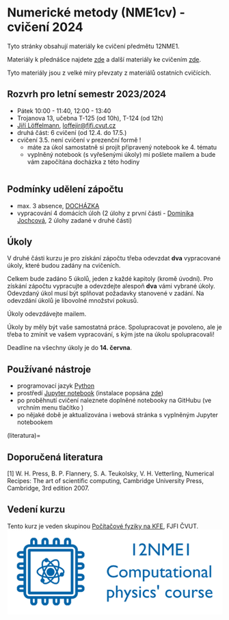 # Numerické metody (NME1cv) - cvičení 2024

Tyto stránky obsahují materiály ke cvičení předmětu 12NME1.

Materiály k přednášce najdete [zde](http://kfe.fjfi.cvut.cz/~vachal/edu/nme/) a další materiály ke cvičením [zde](http://kfe.fjfi.cvut.cz/~vachal/edu/nme/cviceni/).

Tyto materiály jsou z velké míry převzaty z materiálů ostatních cvičících.

## Rozvrh pro letní semestr 2023/2024
* Pátek 10:00 - 11:40, 12:00 - 13:40
* Trojanova 13, učebna T-125 (od 10h), T-124 (od 12h)
* [Jiří Löffelmann](https://usermap.cvut.cz/profile/7a2ecf76-b3c3-4716-b1b2-cd6859a8e193), [loffejir@fjfi.cvut.cz](mailto:loffejir@fjfi.cvut.cz)
* druhá část: 6 cvičení (od 12.4. do 17.5.)
* cvičení 3.5. není cvičení v prezenční formě !
    - máte za úkol samostatně si projít připravený notebook ke 4. tématu
    - vyplněný notebook (s vyřešenými úkoly) mi pošlete mailem a bude vám započítána docházka z této hodiny

```{tableofcontents}
```

## Podmínky udělení zápočtu
- max. 3 absence, [DOCHÁZKA](dochazka.xlsx)
- vypracování 4 domácích úloh (2 úlohy z první části - [Dominika Jochcová](https://github.com/jochcova/NMEcv/), 2 úlohy zadané v druhé části)

## Úkoly
V druhé části kurzu je pro získání zápočtu třeba odevzdat **dva** vypracované úkoly, které budou zadány na cvičeních.

Celkem bude zadáno 5 úkolů, jeden z každé kapitoly (kromě úvodní). Pro získání zápočtu vypracujte a odevzdejte alespoň **dva** vámi vybrané úkoly. Odevzdaný úkol musí být splňovat požadavky stanovené v zadání. Na odevzdání úkolů je libovolné množství pokusů.

Úkoly odevzdávejte mailem.

Úkoly by měly být vaše samostatná práce. Spolupracovat je povoleno, ale je třeba to zmínit ve vašem vypracování, s kým jste na úkolu spolupracovali!

Deadline na všechny úkoly je do **14. června**.

## Používané nástroje
- programovací jazyk [Python](https://www.python.org/)
- prostředí [Jupyter notebook](https://jupyter.org/) (instalace popsána [zde](install-all))
- po proběhnutí cvičení naleznete doplněné notebooky na GitHubu (ve vrchním menu tlačítko <i class="fab fa-github" aria-hidden="true"></i>)
- po nějaké době je aktualizována i webová stránka s vyplněným Jupyter notebookem

(literatura)=
## Doporučená literatura
[1] W. H. Press, B. P. Flannery, S. A. Teukolsky, V. H. Vetterling, Numerical Recipes: The art of scientific computing, Cambridge University Press, Cambridge, 3rd edition 2007.

## Vedení kurzu
Tento kurz je veden skupinou [Počítačové fyziky na KFE](http://cphys.fjfi.cvut.cz/cphys/index.php?lang=cs), FJFI ČVUT.
[![12NME1, Computational Physics' course logo](images/cphys-logo6.png)](http://cphys.fjfi.cvut.cz/cphys/index.php?lang=cs)